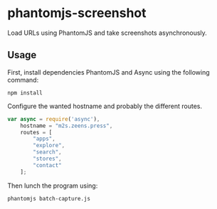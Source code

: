 # phantomjs-screenshot
Load URLs using PhantomJS and take screenshots asynchronously.

## Usage

First, install dependencies PhantomJS and Async using the following command:

`npm install`

Configure the wanted hostname and probably the different routes.

```javascript
var async = require('async'),
    hostname = "m2s.zeens.press",
    routes = [
        "apps",
        "explore",
        "search",
        "stores",
        "contact"
    ];
```

Then lunch the program using:

`phantomjs batch-capture.js`
